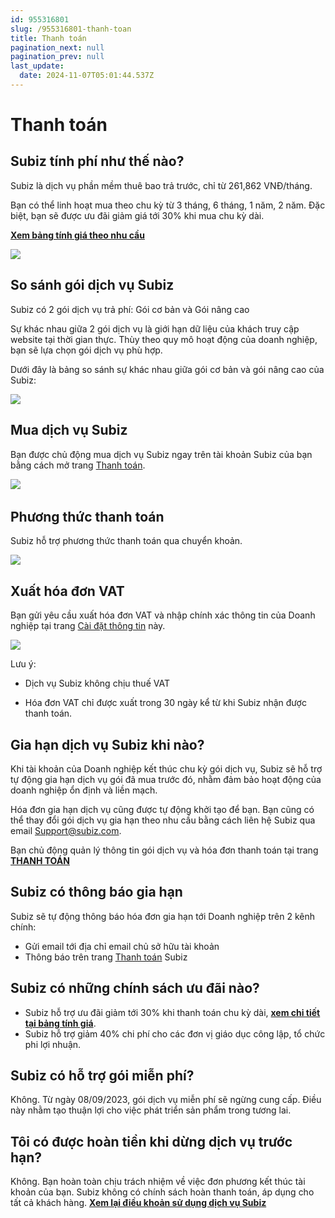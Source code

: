 ```yaml
---
id: 955316801
slug: /955316801-thanh-toan
title: Thanh toán
pagination_next: null
pagination_prev: null
last_update:
  date: 2024-11-07T05:01:44.537Z
---
```


# Thanh toán

## Subiz tính phí như thế nào?




Subiz là dịch vụ phần mềm thuê bao trả trước, chỉ từ 261,862 VNĐ/tháng.



Bạn có thể linh hoạt mua theo chu kỳ từ 3 tháng, 6 tháng, 1 năm, 2 năm. Đặc biệt, bạn sẽ được ưu đãi giảm giá tới 30% khi mua chu kỳ dài.



**[Xem bảng tính giá theo nhu cầu](https://subiz.com.vn/vi/calculator.html)**




![](https://vcdn.subiz-cdn.com/file/326d6d930cbf13cb2829dfaeba5938d661d98766825e7c3600d4058632e13c60_acpxkgumifuoofoosble)

## So sánh gói dịch vụ Subiz


Subiz có 2 gói dịch vụ trả phí: Gói cơ bản và Gói nâng cao



Sự khác nhau giữa 2 gói dịch vụ là giới hạn dữ liệu của khách truy cập website tại thời gian thực. Thùy theo quy mô hoạt động của doanh nghiệp, bạn sẽ lựa chọn gói dịch vụ phù hợp.



Dưới đây là bảng so sánh sự khác nhau giữa gói cơ bản và gói nâng cao của Subiz:




![](https://vcdn.subiz-cdn.com/file/67f55e34ead5ea8d468db011256ae7901af8dd0d64f7e9e28d3239cf3e773e6c_acpxkgumifuoofoosble)

## Mua dịch vụ Subiz


Bạn được chủ động mua dịch vụ Subiz ngay trên tài khoản Subiz của bạn bằng cách mở trang [Thanh toán](https://app.subiz.com.vn/settings/subscription-info).




![](https://vcdn.subiz-cdn.com/file/ad3c880682d8e890dcf589048d5e3f57f7931dfc4e41fcf4f0330868a899561e_acpxkgumifuoofoosble)
 




## Phương thức thanh toán


Subiz hỗ trợ phương thức thanh toán qua chuyển khoản.




![](https://vcdn.subiz-cdn.com/file/432c02fcdb8f7b1cbc64b743bda172bd9841461b343f570a52fdf6b05a22cc19_acpxkgumifuoofoosble)



## Xuất hóa đơn VAT


Bạn gửi yêu cầu xuất hóa đơn VAT và nhập chính xác thông tin của Doanh nghiệp tại trang [Cài đặt thông tin](https://app.subiz.com.vn/settings/) này.


![](https://vcdn.subiz-cdn.com/file/097dec01ca8d827a22e273425f9ec9ecde5eee629546dc78332a23adae427cbc_acpxkgumifuoofoosble)


Lưu ý:

+ Dịch vụ Subiz không chịu thuế VAT

+ Hóa đơn VAT chỉ được xuất trong 30 ngày kể từ khi Subiz nhận được thanh toán.
## Gia hạn dịch vụ Subiz khi nào?


Khi tài khoản của Doanh nghiệp kết thúc chu kỳ gói dịch vụ, Subiz sẽ hỗ trợ tự động gia hạn dịch vụ gói đã mua trước đó, nhằm đảm bảo hoạt động của doanh nghiệp ổn định và liền mạch.



Hóa đơn gia hạn dịch vụ cũng được tự động khởi tạo để bạn. Bạn cũng có thể thay đổi gói dịch vụ gia hạn theo nhu cầu bằng cách liên hệ Subiz qua email Support@subiz.com.



Bạn chủ động quản lý thông tin gói dịch vụ và hóa đơn thanh toán tại trang **[THANH TOÁN](https://app.subiz.com.vn/subscriptions)**
## Subiz có thông báo gia hạn


Subiz sẽ tự động thông báo hóa đơn gia hạn tới Doanh nghiệp trên 2 kênh chính:

- Gửi email tới địa chỉ email chủ sở hữu tài khoản
- Thông báo trên trang [Thanh toán](https://app.subiz.com.vn/settings/subscription-info) Subiz
## Subiz có những chính sách ưu đãi nào?


- Subiz hỗ trợ ưu đãi giảm tới 30% khi thanh toán chu kỳ dài, **[xem chi tiết tại bảng tính giá](https://subiz.com.vn/vi/calculator.html)**.
- Subiz hỗ trợ giảm 40% chi phí cho các đơn vị giáo dục công lập, tổ chức phi lợi nhuận.
## Subiz có hỗ trợ gói miễn phí?


Không. Từ ngày 08/09/2023, gói dịch vụ miễn phí sẽ ngừng cung cấp. Điều này nhằm tạo thuận lợi cho việc phát triển sản phẩm trong tương lai.
## Tôi có được hoàn tiền khi dừng dịch vụ trước hạn?


Không. Bạn hoàn toàn chịu trách nhiệm về việc đơn phương kết thúc tài khoản của bạn. Subiz không có chính sách hoàn thanh toán, áp dụng cho tất cả khách hàng. **[Xem lại điều khoản sử dụng dịch vụ Subiz](https://subiz.com.vn/vi/terms-of-service.html)**